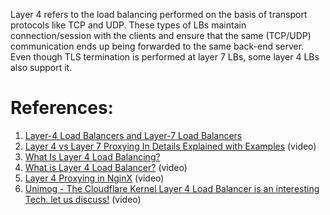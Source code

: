 Layer 4 refers to the load balancing performed on the basis of transport protocols like TCP and UDP. 
These types of LBs maintain connection/session with the clients and ensure that the same (TCP/UDP) communication ends up being forwarded to the same back-end server. 
Even though TLS termination is performed at layer 7 LBs, some layer 4 LBs also support it.

# References:

1. [Layer-4 Load Balancers and Layer-7 Load Balancers](https://blog.devgenius.io/layer-4-load-balancers-and-layer-7-load-balancers-4be18abfa47b)
2. [Layer 4 vs Layer 7 Proxying In Details Explained with Examples](https://www.youtube.com/watch?v=ylkAc9wmKhc&list=PLQnljOFTspQWGuRmwojJ6LiV0ejm6eOcs&index=2) (video)
3. [What Is Layer 4 Load Balancing?](https://www.nginx.com/resources/glossary/layer-4-load-balancing/)
4. [What is Layer 4 Load Balancer?](https://www.youtube.com/watch?v=CKrR-pQqtGg&list=PLQnljOFTspQWKPjGnVgA5oVIhNKJ5mDXg&index=5) (video)
5. [Layer 4 Proxying in NginX](https://www.youtube.com/watch?v=K2kVi8m38OY&list=PLQnljOFTspQWKPjGnVgA5oVIhNKJ5mDXg&index=32) (video)
6. [Unimog - The Cloudflare Kernel Layer 4 Load Balancer is an interesting Tech. let us discuss!](https://www.youtube.com/watch?v=Q0irm6xzNNk&list=PLQnljOFTspQWdgYcGXCTkjda8vd2jWJYt&index=7) (video)